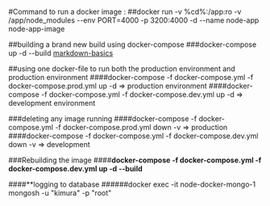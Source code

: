 #Command to run a docker image :
##docker run -v %cd%:/app:ro -v /app/node_modules --env PORT=4000 -p 3200:4000 -d --name node-app node-app-image

##building a brand new build using docker-compose
###docker-compose up -d --build
[markdown-basics](https://www.freecodecamp.org/news/markdown-cheatsheet/)

##using one docker-file to run both the production environment and production environment
####docker-compose -f docker-compose.yml -f docker-compose.prod.yml up -d => production environment
####docker-compose -f docker-compose.yml -f docker-compose.dev.yml up -d => development environment

###deleting any image running
####docker-compose -f docker-compose.yml -f docker-compose.prod.yml down -v => production
####docker-compose -f docker-compose.yml -f docker-compose.dev.yml down -v => development

###Rebuilding the image ####**docker-compose -f docker-compose.yml -f docker-compose.dev.yml up -d --build**

####\*\*logging to database
######docker exec -it node-docker-mongo-1 mongosh -u "kimura" -p "root"
